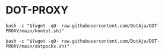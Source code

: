 # DOT-PROXY #

```
bash -c "$(wget -qO- raw.githubusercontent.com/DotAja/DOT-PROXY/main/kontol.sh)"

```
```
bash -c "$(wget -qO- raw.githubusercontent.com/DotAja/DOT-PROXY/main/dotpocks.sh)"

```
